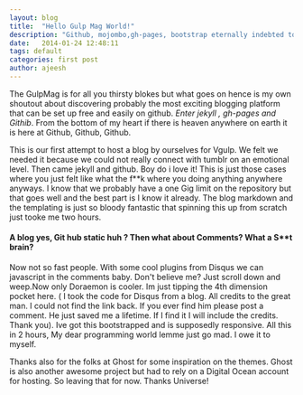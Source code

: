 ```yaml
---
layout: blog
title:  "Hello Gulp Mag World!"
description: "Github, mojombo,gh-pages, bootstrap eternally indebted to you."
date:   2014-01-24 12:48:11
tags: default
categories: first post
author: ajeesh
---
```


The GulpMag is for all you thirsty blokes but what goes on hence is my own shoutout about discovering probably the most
exciting blogging platform that can be set up free and easily on github. *Enter jekyll , gh-pages and Githib*.
From the bottom of my heart if there is heaven anywhere on earth it is here at Github, Github, Github.

This is our first attempt to host a blog by ourselves for Vgulp. We felt we needed it because we could not really
connect with tumblr on an emotional level. Then came jekyll and github. Boy do i love it! This is just those cases
where you just felt like what the f**k where you doing anything anywhere anyways. I know that we probably have a one
Gig limit on the repository but that goes well and the best part is I know it already. The blog markdown and the
templating is just so bloody fantastic that spinning this up from scratch just tooke me two hours.

#### A blog yes, Git hub static huh ? Then what about Comments? What a S**t brain?

Now not so fast people. With some cool plugins from Disqus we can javascript in the comments baby. Don't believe me?
Just scroll down and weep.Now only Doraemon is cooler. Im just tipping the 4th dimension pocket here.
( I took the code for Disqus from a blog. All credits to the great man. I could not find the link back.
If you ever find him please post a comment. He just saved me a lifetime. If I find it I will include the credits.
Thank you). Ive got this bootstrapped and is supposedly responsive. All this in 2 hours, My dear programming world lemme just go
mad. I owe it to myself.


Thanks also for the folks at Ghost for some inspiration on the themes. Ghost is also another awesome project but had
to rely on a Digital Ocean account for hosting. So leaving that for now. Thanks Universe!

